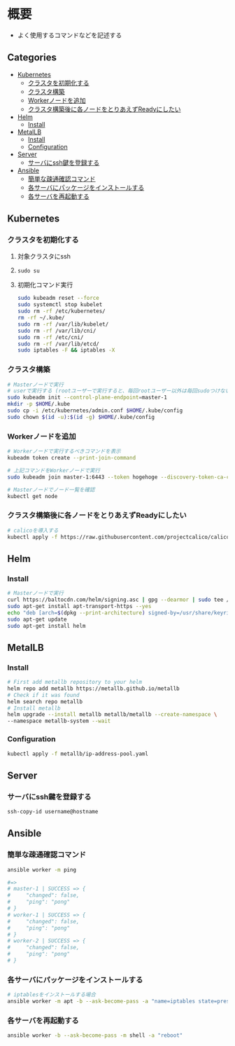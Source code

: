# 概要<!-- omit in toc -->

- よく使用するコマンドなどを記述する

## Categories<!-- omit in toc -->

- [Kubernetes](#kubernetes)
	- [クラスタを初期化する](#クラスタを初期化する)
	- [クラスタ構築](#クラスタ構築)
	- [Workerノードを追加](#workerノードを追加)
	- [クラスタ構築後に各ノードをとりあえずReadyにしたい](#クラスタ構築後に各ノードをとりあえずreadyにしたい)
- [Helm](#helm)
	- [Install](#install)
- [MetalLB](#metallb)
	- [Install](#install-1)
	- [Configuration](#configuration)
- [Server](#server)
	- [サーバにssh鍵を登録する](#サーバにssh鍵を登録する)
- [Ansible](#ansible)
	- [簡単な疎通確認コマンド](#簡単な疎通確認コマンド)
	- [各サーバにパッケージをインストールする](#各サーバにパッケージをインストールする)
	- [各サーバを再起動する](#各サーバを再起動する)

## Kubernetes

### クラスタを初期化する

1. 対象クラスタにssh
2. `sudo su`
3. 初期化コマンド実行

	```bash
	sudo kubeadm reset --force
	sudo systemctl stop kubelet
	sudo rm -rf /etc/kubernetes/
	rm -rf ~/.kube/
	sudo rm -rf /var/lib/kubelet/
	sudo rm -rf /var/lib/cni/
	sudo rm -rf /etc/cni/
	sudo rm -rf /var/lib/etcd/
	sudo iptables -F && iptables -X
	```

### クラスタ構築

```bash
# Masterノードで実行
# userで実行する (rootユーザーで実行すると、毎回rootユーザー以外は毎回sudoつけないと動かない)
sudo kubeadm init --control-plane-endpoint=master-1
mkdir -p $HOME/.kube
sudo cp -i /etc/kubernetes/admin.conf $HOME/.kube/config
sudo chown $(id -u):$(id -g) $HOME/.kube/config
```

### Workerノードを追加

```bash
# Workerノードで実行するべきコマンドを表示
kubeadm token create --print-join-command

# 上記コマンドをWorkerノードで実行
sudo kubeadm join master-1:6443 --token hogehoge --discovery-token-ca-cert-hash sha256:fugafuga

# Masterノードでノード一覧を確認
kubectl get node
```

### クラスタ構築後に各ノードをとりあえずReadyにしたい

```bash
# calicoを導入する
kubectl apply -f https://raw.githubusercontent.com/projectcalico/calico/v3.25.0/manifests/calico.yaml
```

## Helm

### Install

```bash
# Masterノードで実行
curl https://baltocdn.com/helm/signing.asc | gpg --dearmor | sudo tee /usr/share/keyrings/helm.gpg > /dev/null
sudo apt-get install apt-transport-https --yes
echo "deb [arch=$(dpkg --print-architecture) signed-by=/usr/share/keyrings/helm.gpg] https://baltocdn.com/helm/stable/debian/ all main" | sudo tee /etc/apt/sources.list.d/helm-stable-debian.list
sudo apt-get update
sudo apt-get install helm
```

## MetalLB

### Install

```bash
# First add metallb repository to your helm
helm repo add metallb https://metallb.github.io/metallb
# Check if it was found
helm search repo metallb
# Install metallb
helm upgrade --install metallb metallb/metallb --create-namespace \
--namespace metallb-system --wait
```

### Configuration

```bash
kubectl apply -f metallb/ip-address-pool.yaml
```

## Server

### サーバにssh鍵を登録する

```bash
ssh-copy-id username@hostname
```

## Ansible

### 簡単な疎通確認コマンド

```bash
ansible worker -m ping

#=>
# master-1 | SUCCESS => {
#     "changed": false,
#     "ping": "pong"
# }
# worker-1 | SUCCESS => {
#     "changed": false,
#     "ping": "pong"
# }
# worker-2 | SUCCESS => {
#     "changed": false,
#     "ping": "pong"
# }
```

### 各サーバにパッケージをインストールする

```bash
# iptablesをインストールする場合
ansible worker -m apt -b --ask-become-pass -a "name=iptables state=present"
```

### 各サーバを再起動する

```bash
ansible worker -b --ask-become-pass -m shell -a "reboot"
```
